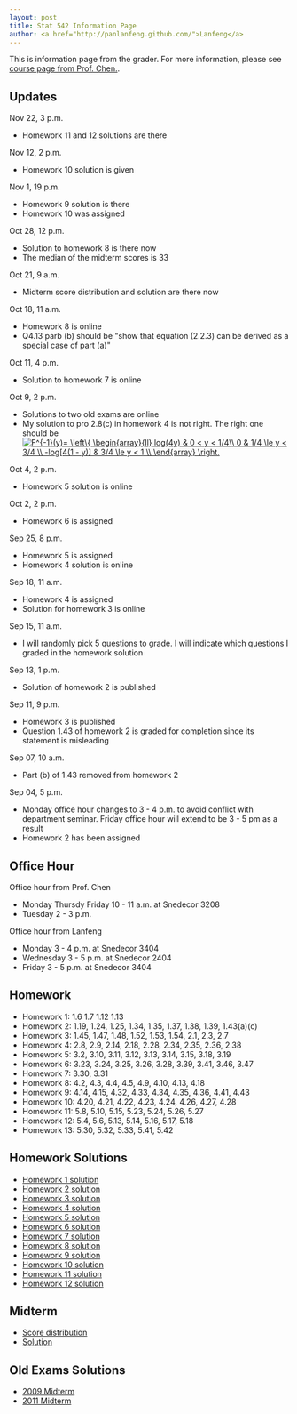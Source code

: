 ```yaml
---
layout: post
title: Stat 542 Information Page
author: <a href="http://panlanfeng.github.com/">Lanfeng</a>
---
```

This is information page from the grader. For more information, please see [course page from Prof. Chen.](http://www.public.iastate.edu/~songchen/ST542-2013.htm).

## Updates

Nov 22, 3 p.m.

 - Homework 11 and 12 solutions are there

Nov 12, 2 p.m.

 - Homework 10 solution is given
 
Nov 1, 19 p.m.
 
 - Homework 9 solution is there
 - Homework 10 was assigned

Oct 28, 12 p.m.

 - Solution to homework 8 is there now
 - The median of the midterm scores is 33

Oct 21, 9 a.m.

 - Midterm score distribution and solution are there now
 
Oct 18, 11 a.m.

 - Homework 8 is online
 - Q4.13 parb (b) should be "show that equation (2.2.3) can be derived as a special case of part (a)"

Oct 11, 4 p.m.

 - Solution to homework 7 is online

Oct 9, 2 p.m.

 - Solutions to two old exams are online
 - My solution to pro 2.8(c) in homework 4 is not right. The right one should be <a href="http://www.codecogs.com/eqnedit.php?latex=F^{-1}(y)=&space;\left\{&space;\begin{array}{ll}&space;log(4y)&space;&&space;0&space;<&space;y&space;<&space;1/4\\&space;0&space;&&space;1/4&space;\le&space;y&space;<&space;3/4&space;\\&space;-log[4(1&space;-&space;y)]&space;&&space;3/4&space;\le&space;y&space;<&space;1&space;\\&space;\end{array}&space;\right." target="_blank"><img src="http://latex.codecogs.com/gif.latex?F^{-1}(y)=&space;\left\{&space;\begin{array}{ll}&space;log(4y)&space;&&space;0&space;<&space;y&space;<&space;1/4\\&space;0&space;&&space;1/4&space;\le&space;y&space;<&space;3/4&space;\\&space;-log[4(1&space;-&space;y)]&space;&&space;3/4&space;\le&space;y&space;<&space;1&space;\\&space;\end{array}&space;\right." title="F^{-1}(y)= \left\{ \begin{array}{ll} log(4y) & 0 < y < 1/4\\ 0 & 1/4 \le y < 3/4 \\ -log[4(1 - y)] & 3/4 \le y < 1 \\ \end{array} \right." /></a>

Oct 4, 2 p.m.  

 - Homework 5 solution is online  

Oct 2, 2 p.m.

 - Homework 6 is assigned  

Sep 25, 8 p.m.

 - Homework 5 is assigned  
 - Homework 4 solution is online  

Sep 18, 11 a.m.

 - Homework 4 is assigned  
 - Solution for homework 3 is online  
 
Sep 15, 11 a.m.

 - I will randomly pick 5 questions to grade. I will indicate which questions I graded in the homework solution  

Sep 13, 1 p.m.

 - Solution of homework 2 is published  

Sep 11, 9 p.m.

 - Homework 3 is published  
 - Question 1.43 of homework 2 is graded for completion since its statement is misleading  

Sep 07, 10 a.m.

 - Part (b) of 1.43 removed from homework 2

Sep 04, 5 p.m.

 - Monday office hour changes to 3 - 4 p.m. to avoid conflict with department seminar. Friday office hour will extend to be 3 - 5 pm as a result  
 - Homework 2 has been assigned  

## Office Hour
Office hour from Prof. Chen

 - Monday Thursdy Friday 10 - 11 a.m. at Snedecor 3208  
 - Tuesday 2 - 3 p.m.

Office hour from Lanfeng

 - Monday 3 - 4 p.m. at Snedecor 3404   
 - Wednesday 3 - 5 p.m. at Snedecor 2404   
 - Friday 3 - 5 p.m. at Snedecor 3404  

## Homework  
 - Homework 1: 1.6 1.7 1.12 1.13
 - Homework 2: 1.19, 1.24, 1.25, 1.34, 1.35, 1.37, 1.38, 1.39, 1.43(a)(c) 
 - Homework 3: 1.45, 1.47, 1.48, 1.52, 1.53, 1.54, 2.1, 2.3, 2.7
 - Homework 4: 2.8, 2.9, 2.14, 2.18, 2.28, 2.34, 2.35, 2.36, 2.38
 - Homework 5: 3.2, 3.10, 3.11, 3.12, 3.13, 3.14, 3.15, 3.18, 3.19
 - Homework 6: 3.23, 3.24, 3.25, 3.26, 3.28, 3.39, 3.41, 3.46, 3.47
 - Homework 7: 3.30, 3.31
 - Homework 8: 4.2, 4.3, 4.4, 4.5, 4.9, 4.10, 4.13, 4.18
 - Homework 9: 4.14, 4.15, 4.32, 4.33, 4.34, 4.35, 4.36, 4.41, 4.43
 - Homework 10: 4.20, 4.21, 4.22, 4.23, 4.24, 4.26, 4.27, 4.28
 - Homework 11: 5.8, 5.10, 5.15, 5.23, 5.24, 5.26, 5.27
 - Homework 12: 5.4, 5.6,  5.13, 5.14, 5.16, 5.17, 5.18
 - Homework 13: 5.30, 5.32, 5.33, 5.41, 5.42

## Homework Solutions
 - [Homework 1 solution](http://www.public.iastate.edu/~pan/doc/stat542/stat542_hw1.pdf)
 - [Homework 2 solution](http://www.public.iastate.edu/~pan/doc/stat542/stat542_hw2.pdf)
 - [Homework 3 solution](http://www.public.iastate.edu/~pan/doc/stat542/stat542_hw3.pdf)
 - [Homework 4 solution](http://www.public.iastate.edu/~pan/doc/stat542/stat542_hw4.pdf)
 - [Homework 5 solution](http://www.public.iastate.edu/~pan/doc/stat542/stat542_hw5.pdf)
 - [Homework 6 solution](http://www.public.iastate.edu/~pan/doc/stat542/stat542_hw6.pdf)
 - [Homework 7 solution](http://www.public.iastate.edu/~pan/doc/stat542/stat542_hw7.pdf)
 - [Homework 8 solution](http://www.public.iastate.edu/~pan/doc/stat542/stat542_hw8.pdf)
 - [Homework 9 solution](http://www.public.iastate.edu/~pan/doc/stat542/stat542_hw9.pdf)
 - [Homework 10 solution](http://www.public.iastate.edu/~pan/doc/stat542/stat542_hw10.pdf)
 - [Homework 11 solution](http://www.public.iastate.edu/~pan/doc/stat542/stat542_hw11.pdf)
 - [Homework 12 solution](http://www.public.iastate.edu/~pan/doc/stat542/stat542_hw12.pdf)

## Midterm
 - [Score distribution](http://www.public.iastate.edu/~pan/doc/stat542/midterm_score_distn.pdf)
 - [Solution](http://www.public.iastate.edu/~pan/doc/stat542/midterm_solution.pdf)

## Old Exams Solutions
 - [2009 Midterm](http://www.public.iastate.edu/~pan/doc/stat542/T1a-2009.pdf)
 - [2011 Midterm](http://www.public.iastate.edu/~pan/doc/stat542/T1a-2011.pdf)





